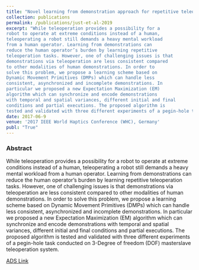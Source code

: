 ```yaml
---
title: "Novel learning from demonstration approach for repetitive teleoperation tasks"
collection: publications
permalink: /publications/just-et-al-2019
excerpt: "While teleoperation provides a possibility for a
robot to operate at extreme conditions instead of a human,
teleoperating a robot still demands a heavy mental workload
from a human operator. Learning from demonstrations can
reduce the human operator’s burden by learning repetitive
teleoperation tasks. However, one of challenging issues is that
demonstrations via teleoperation are less consistent compared
to other modalities of human demonstrations. In order to
solve this problem, we propose a learning scheme based on
Dynamic Movement Primitives (DMPs) which can handle less
consistent, asynchronized and incomplete demonstrations. In
particular we proposed a new Expectation Maximization (EM)
algorithm which can synchronize and encode demonstrations
with temporal and spatial variances, different initial and final
conditions and partial executions. The proposed algorithm is
tested and validated with three different experiments of a pegin-hole task conducted on 3-Degree of freedom (DOF) masterslave teleoperation system."
date: 2017-06-9
venue: '2017 IEEE World Haptics Conference (WHC), Germany'
publ: "True"
---
```


### Abstract
While teleoperation provides a possibility for a
robot to operate at extreme conditions instead of a human,
teleoperating a robot still demands a heavy mental workload
from a human operator. Learning from demonstrations can
reduce the human operator’s burden by learning repetitive
teleoperation tasks. However, one of challenging issues is that
demonstrations via teleoperation are less consistent compared
to other modalities of human demonstrations. In order to
solve this problem, we propose a learning scheme based on
Dynamic Movement Primitives (DMPs) which can handle less
consistent, asynchronized and incomplete demonstrations. In
particular we proposed a new Expectation Maximization (EM)
algorithm which can synchronize and encode demonstrations
with temporal and spatial variances, different initial and final
conditions and partial executions. The proposed algorithm is
tested and validated with three different experiments of a pegin-hole task conducted on 3-Degree of freedom (DOF) masterslave teleoperation system.

[ADS Link](https://mediatum.ub.tum.de/doc/1364695/document.pdf)
